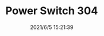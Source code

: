 ﻿---
layout: post 
title: Power Switch 304
tags: SW
categories: housing-terminal
overview: 
part_number: 0559-1
thumb_img: 
small_img: static/202106/559-20210605.JPG
date: 2021/6/5 15:21:39
---




